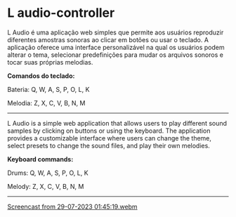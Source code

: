 # L audio-controller

L Audio é uma aplicação web simples que permite aos usuários reproduzir diferentes amostras sonoras ao clicar em botões ou usar o teclado. A aplicação oferece uma interface personalizável na qual os usuários podem alterar o tema, selecionar predefinições para mudar os arquivos sonoros e tocar suas próprias melodias.

<b>Comandos do teclado:</b>

Bateria: Q, W, A, S, P, O, L, K

Melodia: Z, X, C, V, B, N, M

________________________________________________________________________________________________________________________________

L Audio is a simple web application that allows users to play different sound samples by clicking on buttons or using the keyboard. The application provides a customizable interface where users can change the theme, select presets to change the sound files, and play their own melodies.
    
<b>Keyboard commands:</b>

Drums: Q, W, A, S, P, O, L, K

Melody: Z, X, C, V, B, N, M

________________________________________________________________________________________________________________________________

[Screencast from 29-07-2023 01:45:19.webm](https://github.com/ehliexplore/L-audio-controller/assets/48739895/d974be90-5aa0-48f3-a1c9-33bc5f7b9b87)




